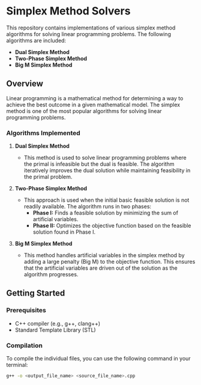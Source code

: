 # Simplex Method Solvers

This repository contains implementations of various simplex method algorithms for solving linear programming problems. The following algorithms are included:

- **Dual Simplex Method**
- **Two-Phase Simplex Method**
- **Big M Simplex Method**

## Overview

Linear programming is a mathematical method for determining a way to achieve the best outcome in a given mathematical model. The simplex method is one of the most popular algorithms for solving linear programming problems.

### Algorithms Implemented

1. **Dual Simplex Method**
   - This method is used to solve linear programming problems where the primal is infeasible but the dual is feasible. The algorithm iteratively improves the dual solution while maintaining feasibility in the primal problem.

2. **Two-Phase Simplex Method**
   - This approach is used when the initial basic feasible solution is not readily available. The algorithm runs in two phases:
     - **Phase I:** Finds a feasible solution by minimizing the sum of artificial variables.
     - **Phase II:** Optimizes the objective function based on the feasible solution found in Phase I.

3. **Big M Simplex Method**
   - This method handles artificial variables in the simplex method by adding a large penalty (Big M) to the objective function. This ensures that the artificial variables are driven out of the solution as the algorithm progresses.

## Getting Started

### Prerequisites

- C++ compiler (e.g., g++, clang++)
- Standard Template Library (STL)

### Compilation

To compile the individual files, you can use the following command in your terminal:

```bash
g++ -o <output_file_name> <source_file_name>.cpp
